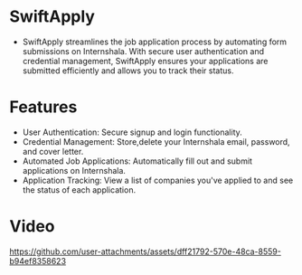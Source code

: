 # SwiftApply
- SwiftApply streamlines the job application process by automating form submissions on Internshala. With secure user authentication and credential management, SwiftApply ensures your applications are submitted efficiently and allows you to track their status.

# Features
- User Authentication: Secure signup and login functionality.
- Credential Management: Store,delete your Internshala email, password, and cover letter.
- Automated Job Applications: Automatically fill out and submit applications on Internshala.
- Application Tracking: View a list of companies you've applied to and see the status of each application.
# Video 
https://github.com/user-attachments/assets/dff21792-570e-48ca-8559-b94ef8358623

